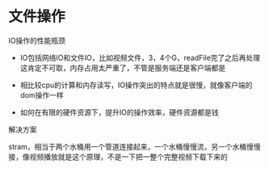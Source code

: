 # 文件操作

IO操作的性能瓶颈

- IO包括网络IO和文件IO，比如视频文件，3，4个G，readFile完了之后再处理这肯定不可取，内存占用太严重了，不管是服务端还是客户端都是

- 相比较cpu的计算和内存读写，IO操作突出的特点就是很慢，就像客户端的dom操作一样

- 如何在有限的硬件资源下，提升IO的操作效率，硬件资源都是钱

解决方案

stram，相当于两个水桶用一个管道连接起来，一个水桶慢慢流，另一个水桶慢慢接，像视频播放就是这个原理，不是一下把一整个完整视频下载下来的
